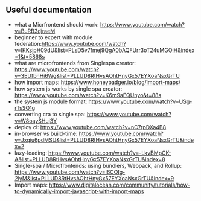## Useful documentation
- what a Micrfrontend should work: https://www.youtube.com/watch?v=BuRB3djraeM
- beginner to expert with module federation:https://www.youtube.com/watch?v=lKKsjpH09dU&list=PLsD5v7fmej9QgA0bAQFUrr3oT24uMGOiH&index=1&t=5868s
- what are microfrontends from Singlespa creator: https://www.youtube.com/watch?v=3EUfbnHi6Wg&list=PLLUD8RtHvsAOhtHnyGx57EYXoaNsxGrTU
- how import maps: https://www.honeybadger.io/blog/import-maps/
- how system js works by single spa creator: https://www.youtube.com/watch?v=K6m9aEQUnyo&t=88s
- the system js module format: https://www.youtube.com/watch?v=USg-rTsSQ1g
- converting cra to single spa: https://www.youtube.com/watch?v=W8oaySHuj3Y
- deploy ci: https://www.youtube.com/watch?v=nC7rpDXa4B8
- in-browser vs build-time: https://www.youtube.com/watch?v=Jxqiu6pdMSU&list=PLLUD8RtHvsAOhtHnyGx57EYXoaNsxGrTU&index=2
- lazy-loading: https://www.youtube.com/watch?v=-LkvBMpCK-A&list=PLLUD8RtHvsAOhtHnyGx57EYXoaNsxGrTU&index=8
- Single-spa / Microfrontends: using bundlers, Webpack, and Rollup: https://www.youtube.com/watch?v=I6COIg-2lyM&list=PLLUD8RtHvsAOhtHnyGx57EYXoaNsxGrTU&index=9
- Import maps: https://www.digitalocean.com/community/tutorials/how-to-dynamically-import-javascript-with-import-maps
